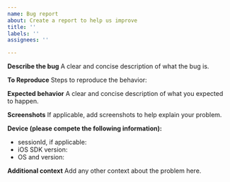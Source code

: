 ```yaml
---
name: Bug report
about: Create a report to help us improve
title: ''
labels: ''
assignees: ''

---
```


**Describe the bug**
A clear and concise description of what the bug is.

**To Reproduce**
Steps to reproduce the behavior:

**Expected behavior**
A clear and concise description of what you expected to happen.

**Screenshots**
If applicable, add screenshots to help explain your problem.

**Device (please compete the following information):**
- sessionId, if applicable:
- iOS SDK version: 
- OS and version:

**Additional context**
Add any other context about the problem here.
